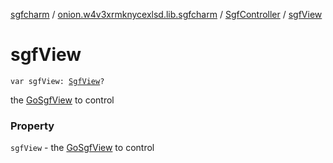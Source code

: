 [sgfcharm](../../index.md) / [onion.w4v3xrmknycexlsd.lib.sgfcharm](../index.md) / [SgfController](index.md) / [sgfView](./sgf-view.md)

# sgfView

`var sgfView: `[`SgfView`](../../onion.w4v3xrmknycexlsd.lib.sgfcharm.view/-sgf-view/index.md)`?`

the [GoSgfView](../../onion.w4v3xrmknycexlsd.lib.sgfcharm.view/-go-sgf-view/index.md) to control

### Property

`sgfView` - the [GoSgfView](../../onion.w4v3xrmknycexlsd.lib.sgfcharm.view/-go-sgf-view/index.md) to control